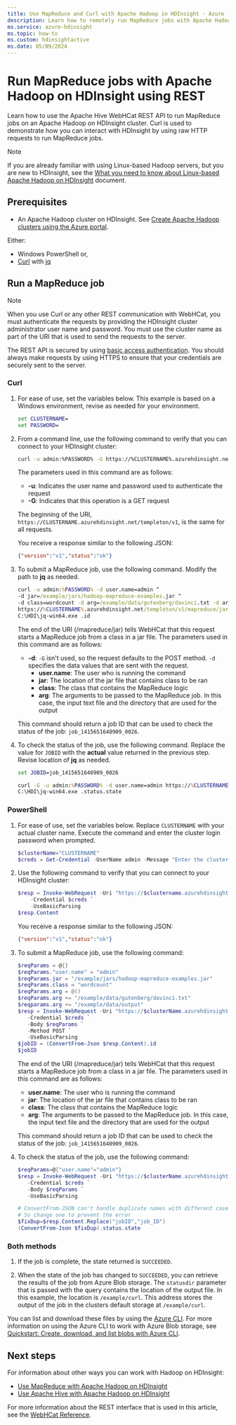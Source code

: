 ```yaml
---
title: Use MapReduce and Curl with Apache Hadoop in HDInsight - Azure 
description: Learn how to remotely run MapReduce jobs with Apache Hadoop on HDInsight using Curl.
ms.service: azure-hdinsight
ms.topic: how-to
ms.custom: hdinsightactive
ms.date: 05/09/2024
---
```


# Run MapReduce jobs with Apache Hadoop on HDInsight using REST

Learn how to use the Apache Hive WebHCat REST API to run MapReduce jobs on an Apache Hadoop on HDInsight cluster. Curl is used to demonstrate how you can interact with HDInsight by using raw HTTP requests to run MapReduce jobs.

> [!NOTE]  
> If you are already familiar with using Linux-based Hadoop servers, but you are new to HDInsight, see the [What you need to know about Linux-based Apache Hadoop on HDInsight](../hdinsight-hadoop-linux-information.md) document.

## Prerequisites

* An Apache Hadoop cluster on HDInsight. See [Create Apache Hadoop clusters using the Azure portal](../hdinsight-hadoop-create-linux-clusters-portal.md).

Either:
  * Windows PowerShell or,
  * [Curl](https://curl.haxx.se/) with [jq](https://stedolan.github.io/jq/)

## Run a MapReduce job

> [!NOTE]  
> When you use Curl or any other REST communication with WebHCat, you must authenticate the requests by providing the HDInsight cluster administrator user name and password. You must use the cluster name as part of the URI that is used to send the requests to the server.
>
> The REST API is secured by using [basic access authentication](https://en.wikipedia.org/wiki/Basic_access_authentication). You should always make requests by using HTTPS to ensure that your credentials are securely sent to the server.

### Curl

1. For ease of use, set the variables below. This example is based on a Windows environment, revise as needed for your environment.

    ```cmd
    set CLUSTERNAME=
    set PASSWORD=
    ```

1. From a command line, use the following command to verify that you can connect to your HDInsight cluster:

    ```bash
    curl -u admin:%PASSWORD% -G https://%CLUSTERNAME%.azurehdinsight.net/templeton/v1/status
    ```

    The parameters used in this command are as follows:

   * **-u**: Indicates the user name and password used to authenticate the request
   * **-G**: Indicates that this operation is a GET request

   The beginning of the URI, `https://CLUSTERNAME.azurehdinsight.net/templeton/v1`, is the same for all requests.

    You receive a response similar to the following JSON:

    ```json
    {"version":"v1","status":"ok"}
    ```

1. To submit a MapReduce job, use the following command. Modify the path to **jq** as needed.

    ```cmd
    curl -u admin:%PASSWORD% -d user.name=admin ^
    -d jar=/example/jars/hadoop-mapreduce-examples.jar ^
    -d class=wordcount -d arg=/example/data/gutenberg/davinci.txt -d arg=/example/data/output ^
    https://%CLUSTERNAME%.azurehdinsight.net/templeton/v1/mapreduce/jar | ^
    C:\HDI\jq-win64.exe .id
    ```

    The end of the URI (/mapreduce/jar) tells WebHCat that this request starts a MapReduce job from a class in a jar file. The parameters used in this command are as follows:

   * **-d**: `-G` isn't used, so the request defaults to the POST method. `-d` specifies the data values that are sent with the request.
     * **user.name**: The user who is running the command
     * **jar**: The location of the jar file that contains class to be ran
     * **class**: The class that contains the MapReduce logic
     * **arg**: The arguments to be passed to the MapReduce job. In this case, the input text file and the directory that are used for the output

    This command should return a job ID that can be used to check the status of the job: `job_1415651640909_0026`.

1. To check the status of the job, use the following command. Replace the value for `JOBID` with the **actual** value returned in the previous step. Revise location of **jq** as needed.

    ```cmd
    set JOBID=job_1415651640909_0026

    curl -G -u admin:%PASSWORD% -d user.name=admin https://%CLUSTERNAME%.azurehdinsight.net/templeton/v1/jobs/%JOBID% | ^
    C:\HDI\jq-win64.exe .status.state
    ```

### PowerShell

1. For ease of use, set the variables below. Replace `CLUSTERNAME` with your actual cluster name. Execute the command and enter the cluster login password when prompted.

    ```powershell
    $clusterName="CLUSTERNAME"
    $creds = Get-Credential -UserName admin -Message "Enter the cluster login password"
    ```

1. Use the following command to verify that you can connect to your HDInsight cluster:

    ```powershell
    $resp = Invoke-WebRequest -Uri "https://$clustername.azurehdinsight.net/templeton/v1/status" `
        -Credential $creds `
        -UseBasicParsing
    $resp.Content
    ```

    You receive a response similar to the following JSON:

    ```json
    {"version":"v1","status":"ok"}
    ```

1. To submit a MapReduce job, use the following command:

    ```powershell
    $reqParams = @{}
    $reqParams."user.name" = "admin"
    $reqParams.jar = "/example/jars/hadoop-mapreduce-examples.jar"
    $reqParams.class = "wordcount"
    $reqParams.arg = @()
    $reqParams.arg += "/example/data/gutenberg/davinci.txt"
    $reqparams.arg += "/example/data/output"
    $resp = Invoke-WebRequest -Uri "https://$clusterName.azurehdinsight.net/templeton/v1/mapreduce/jar" `
       -Credential $creds `
       -Body $reqParams `
       -Method POST `
       -UseBasicParsing
    $jobID = (ConvertFrom-Json $resp.Content).id
    $jobID
    ```

    The end of the URI (/mapreduce/jar) tells WebHCat that this request starts a MapReduce job from a class in a jar file. The parameters used in this command are as follows:

    * **user.name**: The user who is running the command
    * **jar**: The location of the jar file that contains class to be ran
    * **class**: The class that contains the MapReduce logic
    * **arg**: The arguments to be passed to the MapReduce job. In this case, the input text file and the directory that are used for the output

   This command should return a job ID that can be used to check the status of the job: `job_1415651640909_0026`.

1. To check the status of the job, use the following command:

    ```powershell
    $reqParams=@{"user.name"="admin"}
    $resp = Invoke-WebRequest -Uri "https://$clusterName.azurehdinsight.net/templeton/v1/jobs/$jobID" `
       -Credential $creds `
       -Body $reqParams `
       -UseBasicParsing

    # ConvertFrom-JSON can't handle duplicate names with different case
    # So change one to prevent the error
    $fixDup=$resp.Content.Replace("jobID","job_ID")
    (ConvertFrom-Json $fixDup).status.state
    ```

### Both methods

1. If the job is complete, the state returned is `SUCCEEDED`.

1. When the state of the job has changed to `SUCCEEDED`, you can retrieve the results of the job from Azure Blob storage. The `statusdir` parameter that is passed with the query contains the location of the output file. In this example, the location is `/example/curl`. This address stores the output of the job in the clusters default storage at `/example/curl`.

You can list and download these files by using the [Azure CLI](/cli/azure/install-azure-cli). For more information on using the Azure CLI to work with Azure Blob storage, see [Quickstart: Create, download, and list blobs with Azure CLI](../../storage/blobs/storage-quickstart-blobs-cli.md).

## Next steps

For information about other ways you can work with Hadoop on HDInsight:

* [Use MapReduce with Apache Hadoop on HDInsight](hdinsight-use-mapreduce.md)
* [Use Apache Hive with Apache Hadoop on HDInsight](hdinsight-use-hive.md)

For more information about the REST interface that is used in this article, see the [WebHCat Reference](https://cwiki.apache.org/confluence/display/Hive/WebHCat+Reference).
